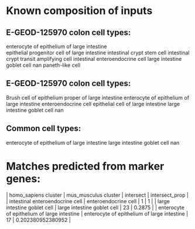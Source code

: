 # Known composition of inputs

## E-GEOD-125970 colon cell types:

enterocyte of epithelium of large intestine  
epithelial progenitor cell of large intestine
intestinal crypt stem cell
intestinal crypt transit amplifying cell
intestinal enteroendocrine cell
large intestine goblet cell
nan
paneth-like cell


## E-GEOD-125970 colon cell types:

Brush cell of epithelium proper of large intestine
enterocyte of epithelium of large intestine
enteroendocrine cell
epithelial cell of large intestine
large intestine goblet cell
nan


## Common cell types:

enterocyte of epithelium of large intestine
large intestine goblet cell
nan

# Matches predicted from marker genes:

| homo_sapiens cluster | mus_musculus cluster | intersect | intersect_prop |
| intestinal enteroendocrine cell | enteroendocrine cell | 1 | 1 |
| large intestine goblet cell | large intestine goblet cell | 23 | 0.2875 |
| enterocyte of epithelium of large intestine | enterocyte of epithelium of large intestine | 17 | 0.202380952380952 |
